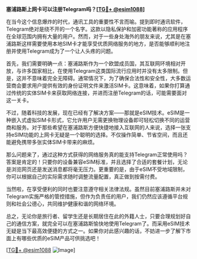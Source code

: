 **塞浦路斯上网卡可以注册Telegram吗？[[TG💪+ @esim1088](https://t.me/s/esim1088)]**

在当今这个信息爆炸的时代，通讯工具的重要性不言而喻。提到即时通讯软件，Telegram绝对是绕不开的一个名字。这款以隐私保护和加密功能著称的应用程序在全球范围内拥有大量的用户。然而，对于一些身处海外的朋友来说，尤其是在塞浦路斯这样需要使用本地SIM卡才能享受优质网络服务的地方，是否能够顺利地注册并使用Telegram成为了一个让人头疼的问题。

首先，我们需要明确一点：塞浦路斯作为一个欧盟成员国，其互联网环境相对开放，与许多国家相比，在使用Telegram这类国际流行应用时并没有太多限制。但是，这并不意味着完全无障碍。通常情况下，为了确保合法性和安全性，大多数运营商会要求用户提供有效的身份证明文件来激活SIM卡。这意味着，如果你打算通过传统的实体SIM卡来获取网络连接，并进而注册Telegram的话，可能需要面对这一关卡。

不过，随着科技的发展，现在已经有了解决方案——那就是eSIM技术。eSIM是一种嵌入式虚拟SIM卡形式，它允许用户无需更换物理设备即可轻松切换不同的运营商和服务。对于那些希望在塞浦路斯方便快捷地接入互联网的人来说，选择一张支持eSIM功能的上网卡无疑是一个聪明的选择。不仅操作简单、节省空间，而且还能避免携带多张实体SIM卡带来的麻烦。

那么问题来了，通过这种方式获得的网络服务真的能支持Telegram正常使用吗？答案是肯定的！只要你的设备兼容eSIM标准，并且选择了合适的套餐计划，无论是浏览网页还是发送消息都将毫无压力。更重要的是，由于eSIM不受地域限制，你可以根据自己的实际需求随时调整流量配置，真正做到按需付费。

当然啦，在享受便利的同时也要注意遵守相关法律法规。虽然目前塞浦路斯并未对Telegram实施严格的管控措施，但作为负责任的用户，我们仍然应该遵循平台规则和社会公德心，共同维护健康和谐的网络环境。

总之，无论你是旅行者、留学生还是长期居住在此的外籍人士，只要合理规划好自己的通信方案，就完全可以在塞浦路斯愉快地使用Telegram了。而采用eSIM技术无疑是当下最高效便捷的方式之一。如果你对此感兴趣的话，不妨进一步了解下市面上有哪些优质的eSIM产品可供挑选吧！

[[TG💪+ @esim1088](https://t.me/s/esim1088) ![Image](https://i.postimg.cc/4NQfJmqS/Snipaste-2025-05-13-00-14-12.png)]